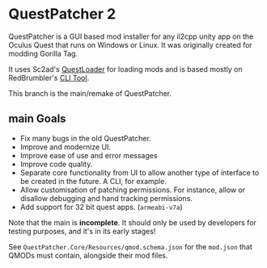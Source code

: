 # QuestPatcher 2

QuestPatcher is a GUI based mod installer for any il2cpp unity app on the Oculus Quest that runs on Windows or Linux.
It was originally created for modding Gorilla Tag.

It uses Sc2ad's [QuestLoader](https://github.com/sc2ad/QuestLoader/) for loading mods and is based mostly on RedBrumbler's [CLI Tool](https://github.com/RedBrumbler/QuestAppPatcher).

This branch is the main/remake of QuestPatcher.
## main Goals
- Fix many bugs in the old QuestPatcher.
- Improve and modernize UI.
- Improve ease of use and error messages
- Improve code quality.
- Separate core functionality from UI to allow another type of interface to be created in the future. A CLI, for example.
- Allow customisation of patching permissions. For instance, allow or disallow debugging and hand tracking permissions.
- Add support for 32 bit quest apps. (`armeabi-v7a`) 

Note that the main is __incomplete__. It should only be used by developers for testing purposes, and it's in its early stages!

See `QuestPatcher.Core/Resources/qmod.schema.json` for the `mod.json` that QMODs must contain, alongside their mod files.

